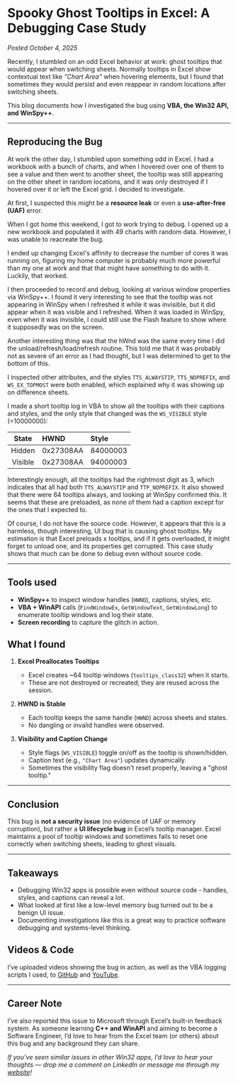 # Spooky Ghost Tooltips in Excel: A Debugging Case Study

*Posted October 4, 2025*

Recently, I stumbled on an odd Excel behavior at work: ghost tooltips that would appear when switching sheets. Normally tooltips in Excel show contextual text like *"Chart Area"* when hovering elements, but I found that sometimes they would persist and even reappear in random locations after switching sheets.

This blog documents how I investigated the bug using **VBA, the Win32 API, and WinSpy++**.

---

## Reproducing the Bug

At work the other day, I stumbled upon something odd in Excel. I had a workbook with a bunch of charts, and when I hovered over one of them to see a value and then went to another sheet, the tooltip was still appearing on the other sheet in random locations, and it was only destroyed if I hovered over it or left the Excel grid. I decided to investigate.

At first, I suspected this might be a **resource leak** or even a **use-after-free (UAF)** error.

When I got home this weekend, I got to work trying to debug. I opened up a new workbook and populated it with 49 charts with random data. However, I was unable to reacreate the bug.

I ended up changing Excel's affinity to decrease the number of cores it was running on, figuring my home computer is probably much more powerful than my one at work and that that might have something to do with it. Luckily, that worked.

I then proceeded to record and debug, looking at various window properties via WinSpy++. I found it very interesting to see that the tooltip was not appearing in WinSpy when I refreshed it while it was invisible, but it did appear when it was visible and I refreshed. When it was loaded in WinSpy, even when it was invisible, I could still use the Flash feature to show where it supposedly was on the screen.

Another interesting thing was that the hWnd was the same every time I did the unload/refresh/load/refresh routine. This told me that it was probably not as severe of an error as I had thought, but I was determined to get to the bottom of this.

I inspected other attributes, and the styles `TTS_ALWAYSTIP`, `TTS_NOPREFIX`, and `WS_EX_TOPMOST` were both enabled, which explained why it was showing up on difference sheets.

I made a short tooltip log in VBA to show all the tooltips with their captions and styles, and the only style that changed was the `WS_VISIBLE` style (=10000000):

| State   |   HWND  | Style  |
|:-------:|:--------|:-------|
|Hidden   |0x27308AA|84000003|
|Visible  |0x27308AA|94000003|

Interestingly enough, all the tooltips had the rightmost digit as 3, which indicates that all had both `TTS_ALWAYSTIP` and `TTP_NOPREFIX`. It also showed that there were 64 tooltips always, and looking at WinSpy confirmed this. It seems that these are preloaded, as none of them had a caption except for the ones that I expected to.

Of course, I do not have the source code. However, it appears that this is a harmless, though interesting, UI bug that is causing ghost tooltips. My estimation is that Excel preloads x tooltips, and if it gets overloaded, it might forget to unload one, and its properties get corrupted. This case study shows that much can be done to debug even without source code.

---

## Tools used

- **WinSpy++** to inspect window handles (`HWND`), captions, styles, etc.
- **VBA + WinAPI** calls (`FindWindowEx`, `GetWindowText`, `GetWindowLong`) to enumerate tooltip windows and log their state.
- **Screen recording** to capture the glitch in action.

## What I found

1. **Excel Preallocates Tooltips**
    - Excel creates ~64 tooltip windows (`tooltips_class32`) when it starts.
    - These are not destroyed or recreated; they are reused across the session.

2. **HWND is Stable**
    - Each tooltip keeps the same handle (`HWND`) across sheets and states.
    - No dangling or invalid handles were observed.

3. **Visibility and Caption Change**
    - Style flags (`WS_VISIBLE`) toggle on/off as the tooltip is shown/hidden.
    - Caption text (e.g., `"Chart Area"`) updates dynamically.
    - Sometimes the visibility flag doesn't reset properly, leaving a "ghost tooltip."

---

## Conclusion

This bug is **not a security issue** (no evidence of UAF or memory corruption), but rather a **UI lifecycle bug** in Excel’s tooltip manager. Excel maintains a pool of tooltip windows and sometimes fails to reset one correctly when switching sheets, leading to ghost visuals.

---

## Takeaways

- Debugging Win32 apps is possible even without source code - handles, styles, and captions can reveal a lot.
- What looked at first like a low-level memory bug turned out to be a benign UI issue.  
- Documenting investigations like this is a great way to practice software debugging and systems-level thinking.

## Videos & Code

I’ve uploaded videos showing the bug in action, as well as the VBA logging scripts I used, to [GitHub](https://github.com/trumpetkern27/Excel-Bug---Oct.-2025) and [YouTube](https://www.youtube.com/watch?v=S68DbOfUNKg&list=PLpMrpYjdyJXbVQiY_3NwlpS4hv4Ahg6JP).

---

## Career Note

I’ve also reported this issue to Microsoft through Excel’s built-in feedback system. As someone learning **C++ and WinAPI** and aiming to become a Software Engineer, I’d love to hear from the Excel team (or others) about this bug and any background they can share.

*If you’ve seen similar issues in other Win32 apps, I’d love to hear your thoughts — drop me a comment on LinkedIn or message me through my [website](https://the-kern.com)!*
